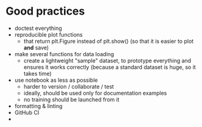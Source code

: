 # Good practices

- doctest everything
- reproducible plot functions
  - that return plt.Figure instead of plt.show() (so that it is easier to plot **and** save)
- make several functions for data loading
  - create a lightweight "sample" dataset, to prototype everything and ensures it works
    correctly (because a standard dataset is huge, so it takes time)
- use notebook as less as possible
  - harder to version / collaborate / test
  - ideally, should be used only for documentation examples
  - no training should be launched from it
- formatting & linting
- GitHub CI
- 
